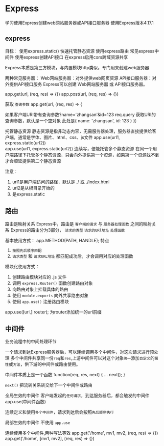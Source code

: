 # Express
学习使用Express创建web网站服务器或API接口服务器
使用Express版本4.17.1

## express
目标：
使用express.static() 快速托管静态资源
使用express路由
常见express中间件
使用express创建API接口
在express启用cors跨域资源共享

Express本质是第三方模块，与内置模块http类似，专门用来创建web服务器

两种常见服务器：
Web网站服务器：对外提供web网页资源
API接口服务器：对外提供API接口服务
Express可以创建 Web网站服务器 或 API接口服务器。

app.get(url, (req, res) => {})
app.post(url, (req, res) => {})

获取 `查询参数`
app.get(url, (req, res) => {
  
  如果客户端URl带有查询参数?name='zhangsan'&id=123
  req.query 获取URl的查询参数，默认是一个空对象 此处是{ name: 'zhangsan', id: 123 }
})


托管静态资源
静态资源是指非动态内容，无需服务器处理，服务器直接提供给客户端，通常是字体、图片、html、css、js文件
app.use(url1, express.static(url2))  
app.use(url1, express.static(url2))  连续写，便能托管多个静态资源
在同一个用户端路径下托管多个静态资源，只会向外提供第一个资源，如果第一个资源找不到才会顺延提供第二个静态资源

注意：
  1. url1是用户端访问的路径，默认是 ./ 或 ./index.html
  1. url2是从根目录开始的
  2. 是express.static

## 路由
路由是映射关系
Express中，路由是 `客户端的请求` 与 `服务器处理函数` 之间的映射关系
Express的路由分为3部分， `请求的类型` `请求的URl地址` `处理函数`

基本使用方式：
app.METHOD(PATH, HANDLE);
特点 
  1. `按照先后顺序匹配`
  2. `请求类型` 和 `请求URL地址` 都匹配成功后，才会调用对应的处理函数

模块化使用方式：
  1. 创建路由模块对应的 .js 文件
  2. 调用 `express.Router()` 函数创建路由对象
  3. 向路由对象上挂载具体的路由
  4. 使用 `module.exports` 向外共享路由对象
  5. 使用 `app.use()` 注册路由模块

app.use([url,] router);
为router添加统一的url前缀

## 中间件
业务流程中的中间处理环节

一个请求到达Express服务器后，可以连续调用多个中间件，对这次请求进行预处理
多个中间件共享同一份`req`和`res`,上游中间件可以对这个对象`统一`添加`自定义`的`属性`或`方法`，供下游的中间件或路由使用。

中间件本质上是一个函数
function(req, res, next) {
  ...
  next();
}

`next()` 把流转关系转交给下一个中间件或路由

全局生效的中间件
客户端发起的`任何请求`，到达服务器后，都会触发的中间件
app.use(中间件函数)

连续定义和使用`多个中间件`，请求到达后会按照`先后顺序执行`


局部生效的中间件
不使用 `app.use`

连续使用多个中间件,两种写法等效
app.get('/home', mv1, mv2, (req, res) => {})
app.get('/home', [mv1, mv2], (req, res) => {})
